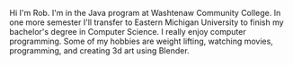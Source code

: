 Hi I'm Rob. I'm in the Java program at Washtenaw Community College. In one more semester I'll transfer to Eastern Michigan University to finish my bachelor's degree in Computer Science. I really enjoy computer programming. Some of my hobbies are weight lifting, watching movies, programming, and creating 3d art using Blender.
